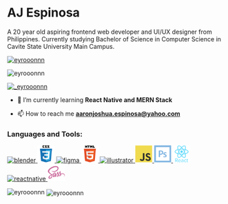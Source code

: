 # AJ Espinosa
A 20 year old aspiring frontend web developer and UI/UX designer from Philippines. Currently studying Bachelor of Science in Computer Science in Cavite State University Main Campus.

<p> <a href="https://github.com/ryo-ma/github-profile-trophy"><img src="https://github-profile-trophy.vercel.app/?username=eyrooonnn" alt="eyrooonnn" /></a> </p>

<p> <img src="https://komarev.com/ghpvc/?username=eyrooonnn&label=Profile%20Views&color=yellow&style=for-the-badge" alt="eyrooonnn" /> </p>
<p> <a href="https://twitter.com/_eyrooonnn" target="blank"><img src="https://img.shields.io/twitter/follow/_eyrooonnn?logo=twitter&style=for-the-badge" alt="_eyrooonnn" /></a> </p>

- 🌱 I’m currently learning **React Native and MERN Stack**

- 📫 How to reach me **aaronjoshua.espinosa@yahoo.com**

###

<h3 align="left">Languages and Tools:</h3>
<p align="left"> <a href="https://www.blender.org/" target="_blank" rel="noreferrer"> <img src="https://download.blender.org/branding/community/blender_community_badge_white.svg" alt="blender" width="40" height="40"/> </a> <a href="https://www.w3schools.com/css/" target="_blank" rel="noreferrer"> <img src="https://raw.githubusercontent.com/devicons/devicon/master/icons/css3/css3-original-wordmark.svg" alt="css3" width="40" height="40"/> </a> <a href="https://www.figma.com/" target="_blank" rel="noreferrer"> <img src="https://www.vectorlogo.zone/logos/figma/figma-icon.svg" alt="figma" width="40" height="40"/> </a> <a href="https://www.w3.org/html/" target="_blank" rel="noreferrer"> <img src="https://raw.githubusercontent.com/devicons/devicon/master/icons/html5/html5-original-wordmark.svg" alt="html5" width="40" height="40"/> </a> <a href="https://www.adobe.com/in/products/illustrator.html" target="_blank" rel="noreferrer"> <img src="https://www.vectorlogo.zone/logos/adobe_illustrator/adobe_illustrator-icon.svg" alt="illustrator" width="40" height="40"/> </a> <a href="https://developer.mozilla.org/en-US/docs/Web/JavaScript" target="_blank" rel="noreferrer"> <img src="https://raw.githubusercontent.com/devicons/devicon/master/icons/javascript/javascript-original.svg" alt="javascript" width="40" height="40"/> </a> <a href="https://www.photoshop.com/en" target="_blank" rel="noreferrer"> <img src="https://raw.githubusercontent.com/devicons/devicon/master/icons/photoshop/photoshop-line.svg" alt="photoshop" width="40" height="40"/> </a> <a href="https://reactjs.org/" target="_blank" rel="noreferrer"> <img src="https://raw.githubusercontent.com/devicons/devicon/master/icons/react/react-original-wordmark.svg" alt="react" width="40" height="40"/> </a> <a href="https://reactnative.dev/" target="_blank" rel="noreferrer"> <img src="https://reactnative.dev/img/header_logo.svg" alt="reactnative" width="40" height="40"/> </a> <a href="https://sass-lang.com" target="_blank" rel="noreferrer"> <img src="https://raw.githubusercontent.com/devicons/devicon/master/icons/sass/sass-original.svg" alt="sass" width="40" height="40"/> </a> </p>

<p><img align="left" src="https://github-readme-stats.vercel.app/api/top-langs?username=eyrooonnn&show_icons=true&locale=en&layout=compact&theme=aura" alt="eyrooonnn" /></p>

<p>&nbsp;<img align="center" src="https://github-readme-stats.vercel.app/api?username=eyrooonnn&show_icons=true&theme=aura" alt="eyrooonnn" /></p>

